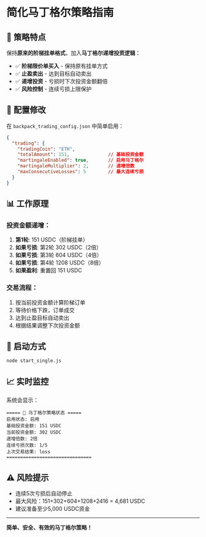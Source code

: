 # 简化马丁格尔策略指南

## 🎯 策略特点

保持**原来的阶梯挂单格式**，加入**马丁格尔递增投资逻辑**：

- ✅ **阶梯限价单买入** - 保持原有挂单方式
- ✅ **止盈卖出** - 达到目标自动卖出
- ✅ **递增投资** - 亏损时下次投资金额翻倍
- ✅ **风险控制** - 连续亏损上限保护

## 🔧 配置修改

在 `backpack_trading_config.json` 中简单启用：

```json
{
  "trading": {
    "tradingCoin": "ETH",
    "totalAmount": 151,              // 基础投资金额
    "martingaleEnabled": true,       // 启用马丁格尔
    "martingaleMultiplier": 2,       // 递增倍数
    "maxConsecutiveLosses": 5        // 最大连续亏损
  }
}
```

## 📊 工作原理

### 投资金额递增：
1. **第1轮**: 151 USDC（阶梯挂单）
2. **如果亏损**: 第2轮 302 USDC（2倍）
3. **如果亏损**: 第3轮 604 USDC（4倍）
4. **如果亏损**: 第4轮 1208 USDC（8倍）
5. **如果盈利**: 重置回 151 USDC

### 交易流程：
1. 按当前投资金额计算阶梯订单
2. 等待价格下跌，订单成交
3. 达到止盈目标自动卖出
4. 根据结果调整下次投资金额

## 🚀 启动方式

```bash
node start_single.js
```

## 📈 实时监控

系统会显示：
```
===== 🎲 马丁格尔策略状态 =====
启用状态: 启用
基础投资金额: 151 USDC
当前投资金额: 302 USDC
递增倍数: 2倍
连续亏损次数: 1/5
上次交易结果: loss
===============================
```

## ⚠️ 风险提示

- 连续5次亏损后自动停止
- 最大风险：151+302+604+1208+2416 = 4,681 USDC
- 建议准备至少5,000 USDC资金

---

**简单、安全、有效的马丁格尔策略！**